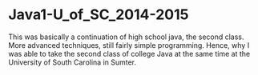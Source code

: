 # Java1-U_of_SC_2014-2015 

This was basically a continuation of high school java, the second class. More advanced techniques, still fairly simple programming. Hence, why I was able to take the second class of college Java at the same time at the University of South Carolina in Sumter.
